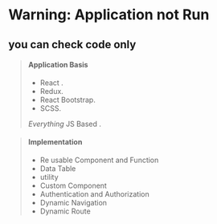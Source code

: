 # Warning: Application not Run

## you can check code only

> #### Application Basis
>
> - React .
> - Redux.
> - React Bootstrap.
> - SCSS.
>
> *Everything* JS Based .

> #### Implementation
>
> - Re usable Component and Function
> - Data Table
> - utility
> - Custom Component
> - Authentication and Authorization
> - Dynamic Navigation
> - Dynamic Route
>
